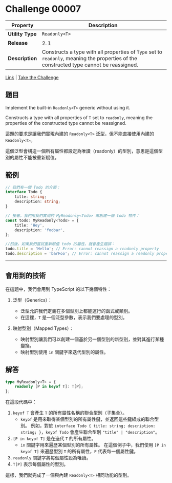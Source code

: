 # Challenge 00007

| Property         | Description                                                                                                                             |
| ---------------- | --------------------------------------------------------------------------------------------------------------------------------------- |
| **Utility Type** | `Readonly<T>`                                                                                                                           |
| **Release**      | 2.１                                                                                                                                    |
| **Description**  | Constructs a type with all properties of `Type` set to `readonly`, meaning the properties of the constructed type cannot be reassigned. |

[Link](https://github.com/type-challenges/type-challenges/blob/main/questions/00007-easy-readonly/README.md) | [Take the Challenge](https://tsch.js.org/7/play)

## 題目

Implement the built-in `Readonly<T>` generic without using it.

Constructs a type with all properties of `T` set to `readonly`, meaning the properties of the constructed type cannot be reassigned.

這題的要求是讓我們實現內建的 `Readonly<T>` 泛型，但不能直接使用內建的 `Readonly<T>`。

這個泛型會構造一個所有屬性都設定為唯讀（readonly）的型別，意思是這個型別的屬性不能被重新賦值。

## 範例

```typescript
// 我們有一個 Todo 的介面：
interface Todo {
    title: string;
    description: string;
}

// 接著，我們用我們實現的 MyReadonly<Todo> 來創建一個 todo 物件：
const todo: MyReadonly<Todo> = {
    title: 'Hey',
    description: 'foobar',
};

//然後，如果我們嘗試重新賦值 todo 的屬性，就會產生錯誤：
todo.title = 'Hello'; // Error: cannot reassign a readonly property
todo.description = 'barFoo'; // Error: cannot reassign a readonly property
```

---

## 會用到的技術

在這題中，我們會用到 TypeScript 的以下幾個特性：

1. 泛型（Generics）：

    - 泛型允許我們定義在多個型別上都能運行的函式或類別。
    - 在這裡，`T` 是一個泛型參數，表示我們要處理的型別。

2. 映射型別（Mapped Types）：
    - 映射型別讓我們可以創建一個基於另一個型別的新型別，並對其進行某種變換。
    - 映射型別使用 `in` 關鍵字來迭代型別的屬性。

## 解答

```typescript
type MyReadonly<T> = {
    readonly [P in keyof T]: T[P];
};
```

在這段代碼中：

1. `keyof T` 會產生 `T` 的所有屬性名稱的聯合型別（子集合）。
    - `keyof` 是用來取得某個型別的所有屬性鍵，並返回這些鍵組成的聯合型別。
      例如，對於 `interface Todo { title: string; description: string; }`，`keyof Todo` 會產生聯合型別 `"title" | "description"`。
2. `[P in keyof T]` 是在迭代 `T` 的所有屬性。
    - `in` 關鍵字用來遍歷某個型別的所有屬性。
      在這個例子中，我們使用 `[P in keyof T]` 來遍歷型別 `T` 的所有屬性，`P` 代表每一個屬性鍵。
3. `readonly` 關鍵字將每個屬性設為唯讀。
4. `T[P]` 表示每個屬性的型別。

這樣，我們就完成了一個與內建 `Readonly<T>` 相同功能的型別。

